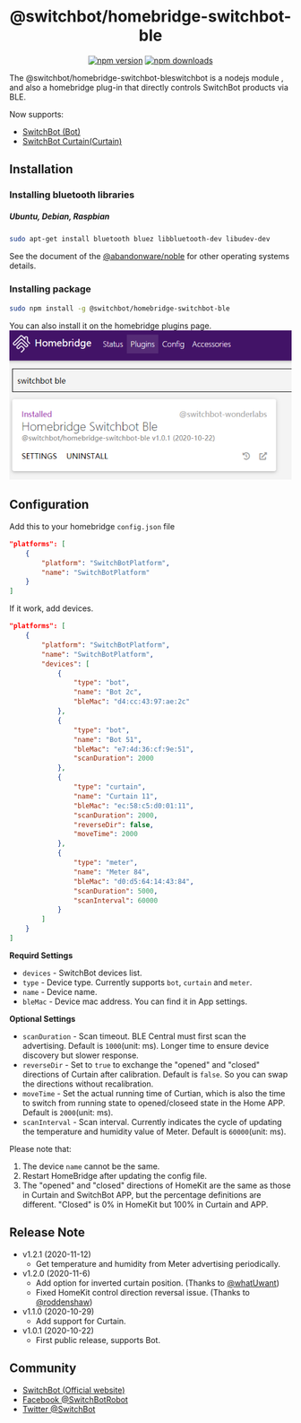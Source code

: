 <span align="center">

# @switchbot/homebridge-switchbot-ble

[![npm version](https://badgen.net/npm/v/@switchbot/homebridge-switchbot-ble)](https://www.npmjs.com/package/@switchbot/homebridge-switchbot-ble)
[![npm downloads](https://badgen.net/npm/dt/@switchbot/homebridge-switchbot-ble)](https://www.npmjs.com/package/@switchbot/homebridge-switchbot-ble)

</span>

The @switchbot/homebridge-switchbot-bleswitchbot is a nodejs module , and also a homebridge plug-in that directly controls SwitchBot products via BLE.

Now supports:
 * [SwitchBot (Bot)](https://www.switch-bot.com/products/switchbot-bot)
 * [SwitchBot Curtain(Curtain)](https://www.switch-bot.com/products/switchbot-curtain)


## Installation
### Installing bluetooth libraries
##### Ubuntu, Debian, Raspbian
```sh
sudo apt-get install bluetooth bluez libbluetooth-dev libudev-dev
```
See the document of the [@abandonware/noble](https://github.com/abandonware/noble#readme) for other operating systems details.

### Installing package
```sh
sudo npm install -g @switchbot/homebridge-switchbot-ble
```
You can also install it on the homebridge plugins page.
![homebridge-plugins-search](image/homebridge-plugins-search.png)

## Configuration
Add this to your homebridge `config.json` file
```json
"platforms": [
    {
        "platform": "SwitchBotPlatform",
        "name": "SwitchBotPlatform"
    }
]
```
If it work, add devices.
```json
"platforms": [
    {
        "platform": "SwitchBotPlatform",
        "name": "SwitchBotPlatform",
        "devices": [
            {
                "type": "bot",
                "name": "Bot 2c",
                "bleMac": "d4:cc:43:97:ae:2c"
            },
            {
                "type": "bot",
                "name": "Bot 51",
                "bleMac": "e7:4d:36:cf:9e:51",
                "scanDuration": 2000
            },
            {
                "type": "curtain",
                "name": "Curtain 11",
                "bleMac": "ec:58:c5:d0:01:11",
                "scanDuration": 2000,
                "reverseDir": false,
                "moveTime": 2000
            },
            {
                "type": "meter",
                "name": "Meter 84",
                "bleMac": "d0:d5:64:14:43:84",
                "scanDuration": 5000,
                "scanInterval": 60000
            }
        ]
    }
]
```

**Requird Settings**
* `devices` - SwitchBot devices list.
* `type` - Device type. Currently supports `bot`, `curtain` and `meter`.
* `name` - Device name.
* `bleMac` - Device mac address. You can find it in App settings.

**Optional Settings**
* `scanDuration` - Scan timeout. BLE Central must first scan the advertising. Default is `1000`(unit: ms). Longer time to ensure device discovery but slower response.
* `reverseDir` - Set to `true` to exchange the "opened" and "closed" directions of Curtain after calibration. Default is `false`. So you can swap the directions without recalibration.
* `moveTime` - Set the actual running time of Curtian, which is also the time to switch from running state to opened/closeed state in the Home APP. Default is `2000`(unit: ms).
* `scanInterval` - Scan interval. Currently indicates the cycle of updating the temperature and humidity value of Meter. Default is `60000`(unit: ms).

Please note that:

1. The device `name` cannot be the same.
2. Restart HomeBridge after updating the config file.
3. The "opened" and "closed" directions of HomeKit are the same as those in Curtain and SwitchBot APP, but the percentage definitions are different. "Closed" is 0% in HomeKit but 100% in Curtain and APP.

## Release Note
* v1.2.1 (2020-11-12)
  * Get temperature and humidity from Meter advertising periodically.
* v1.2.0 (2020-11-6)
  * Add option for inverted curtain position. (Thanks to [@whatUwant](https://github.com/SwitchBot/homebridge-switchbot-ble/pull/4))
  * Fixed HomeKit control direction reversal issue. (Thanks to [@roddenshaw](https://github.com/SwitchBot/homebridge-switchbot-ble/issues/5))
* v1.1.0 (2020-10-29)
  * Add support for Curtain.
* v1.0.1 (2020-10-22)
  * First public release, supports Bot.

## Community

* [SwitchBot (Official website)](https://www.switch-bot.com/)
* [Facebook @SwitchBotRobot](https://www.facebook.com/SwitchBotRobot/) 
* [Twitter @SwitchBot](https://twitter.com/switchbot) 
